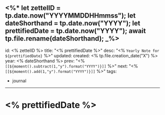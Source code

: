 <%*
	let zettelID = tp.date.now("YYYYMMDDHHmmss");
	let dateShorthand = tp.date.now("YYYY");
	let prettifiedDate = tp.date.now("YYYY");
	await tp.file.rename(dateShorthand);
_%>
---
id: <% zettelID %>
title: "<% prettifiedDate %>"
desc: "<% `Yearly Note for ${prettifiedDate}` %>"
updated: 
created: <% tp.file.creation_date("X") %>
year: <% dateShorthand %>
prev: "<% `[[${moment().subtract(1,"y").format("YYYY")}]]` %>"
next: "<% `[[${moment().add(1,"y").format("YYYY")}]]` %>"
tags:
- journal
---

# <% prettifiedDate %>

